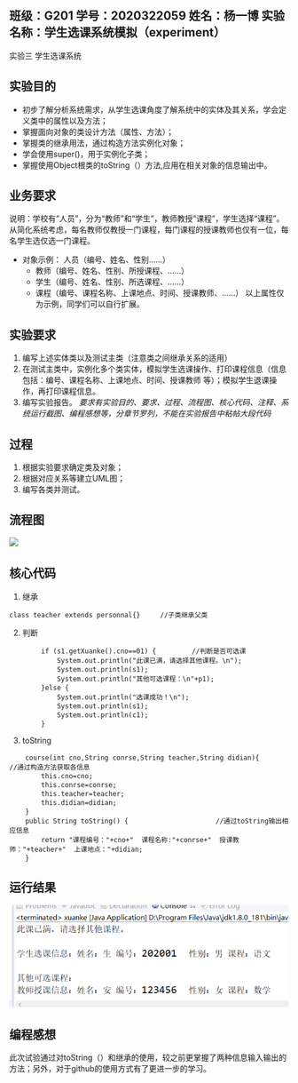 ## 班级：G201  学号：2020322059  姓名：杨一博  实验名称：学生选课系统模拟（experiment）
实验三 学生选课系统
## 实验目的
+ 初步了解分析系统需求，从学生选课角度了解系统中的实体及其关系，学会定义类中的属性以及方法；
+ 掌握面向对象的类设计方法（属性、方法）；
+ 掌握类的继承用法，通过构造方法实例化对象；
+ 学会使用super()，用于实例化子类；
+ 掌握使用Object根类的toString（）方法,应用在相关对象的信息输出中。
## 业务要求
说明：学校有“人员”，分为“教师”和“学生”，教师教授“课程”，学生选择“课程”。从简化系统考虑，每名教师仅教授一门课程，每门课程的授课教师也仅有一位，每名学生选仅选一门课程。
+ 对象示例：	人员（编号、姓名、性别……）
  - 教师（编号、姓名、性别、所授课程、……）
  - 学生（编号、姓名、性别、所选课程、……）
  - 课程（编号、课程名称、上课地点、时间、授课教师、……）
以上属性仅为示例，同学们可以自行扩展。
## 实验要求
1. 编写上述实体类以及测试主类（注意类之间继承关系的适用）
2. 在测试主类中，实例化多个类实体，模拟学生选课操作、打印课程信息（信息包括：编号、课程名称、上课地点、时间、授课教师 等）；模拟学生退课操作，再打印课程信息。
3. 编写实验报告。
*要求有实验目的、要求、过程、流程图、核心代码、注释、系统运行截图、编程感想等，分章节罗列，不能在实验报告中粘帖大段代码*
## 过程
1. 根据实验要求确定类及对象；
2. 根据对应关系等建立UML图；
3. 编写各类并测试。
## 流程图
![](https://github.com/yang-059/experiment/blob/main/elective%20UML图.PNG)
## 核心代码
1. 继承
```
class teacher extends personnal{}     //子类继承父类
```
2. 判断
```
		if (s1.getXuanke().cno==01) {         //判断是否可选课
			System.out.println("此课已满，请选择其他课程。\n");
			System.out.println(s1);
		    System.out.println("其他可选课程：\n"+p1);		
		}else {
			System.out.println("选课成功！\n");
			System.out.println(s1);
			System.out.println(c1);
		}
```
3. toString
```
	course(int cno,String conrse,String teacher,String didian){          //通过构造方法获取各信息
		this.cno=cno;
		this.conrse=conrse;
		this.teacher=teacher;
		this.didian=didian;
	}
	public String toString() {						//通过toString输出相应信息
		return "课程编号："+cno+"  课程名称:"+conrse+"  授课教师："+teacher+"  上课地点："+didian;
	}
```
## 运行结果
![](https://github.com/yang-059/experiment/blob/main/elective运行结果.PNG)
## 编程感想
此次试验通过对toString（）和继承的使用，较之前更掌握了两种信息输入输出的方法；另外，对于github的使用方式有了更进一步的学习。
